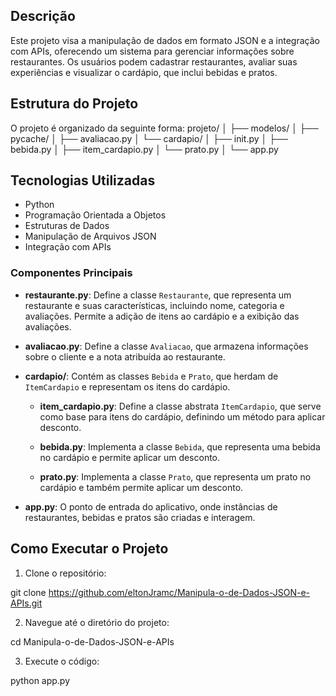 ## Descrição
Este projeto visa a manipulação de dados em formato JSON e a integração com APIs, oferecendo um sistema para gerenciar informações sobre restaurantes. Os usuários podem cadastrar restaurantes, avaliar suas experiências e visualizar o cardápio, que inclui bebidas e pratos.

## Estrutura do Projeto
O projeto é organizado da seguinte forma:
projeto/ │ ├── modelos/ │ ├── pycache/ │ ├── avaliacao.py │ └── cardapio/ │ ├── init.py │ ├── bebida.py │ ├── item_cardapio.py │ └── prato.py │ └── app.py

## Tecnologias Utilizadas
- Python
- Programação Orientada a Objetos
- Estruturas de Dados
- Manipulação de Arquivos JSON
- Integração com APIs

### Componentes Principais

- **restaurante.py**: Define a classe `Restaurante`, que representa um restaurante e suas características, incluindo nome, categoria e avaliações. Permite a adição de itens ao cardápio e a exibição das avaliações.

- **avaliacao.py**: Define a classe `Avaliacao`, que armazena informações sobre o cliente e a nota atribuída ao restaurante.

- **cardapio/**: Contém as classes `Bebida` e `Prato`, que herdam de `ItemCardapio` e representam os itens do cardápio.

  - **item_cardapio.py**: Define a classe abstrata `ItemCardapio`, que serve como base para itens do cardápio, definindo um método para aplicar desconto.

  - **bebida.py**: Implementa a classe `Bebida`, que representa uma bebida no cardápio e permite aplicar um desconto.

  - **prato.py**: Implementa a classe `Prato`, que representa um prato no cardápio e também permite aplicar um desconto.

- **app.py**: O ponto de entrada do aplicativo, onde instâncias de restaurantes, bebidas e pratos são criadas e interagem.

## Como Executar o Projeto

1. Clone o repositório:

git clone https://github.com/eltonJramc/Manipula-o-de-Dados-JSON-e-APIs.git

2. Navegue até o diretório do projeto:

cd Manipula-o-de-Dados-JSON-e-APIs

3. Execute o código:

python app.py




